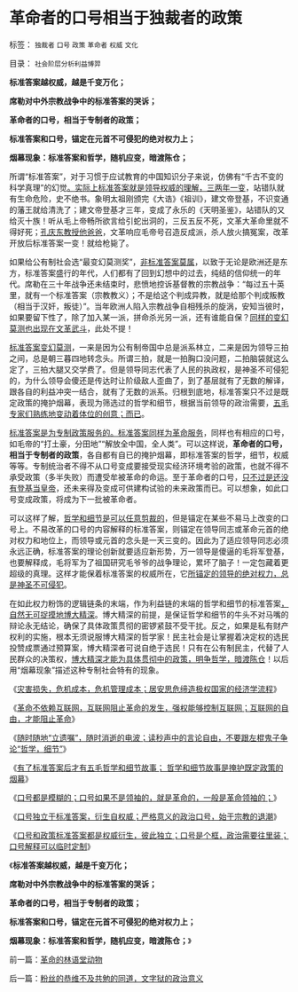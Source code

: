 # 革命者的口号相当于独裁者的政策

标签： `独裁者` `口号` `政策` `革命者` `权威` `文化` 

目录： `社会阶层分析利益博羿`

**标准答案越权威，越是千变万化；**

**席勒对中外宗教战争中的标准答案的哭诉；**

**革命者的口号，相当于专制者的政策；**

**标准答案和口号，锚定在元首不可侵犯的绝对权力上；**

**烟幕现象：标准答案和哲学，随机应变，暗渡陈仓；**



所谓“标准答案”，对于习惯于应试教育的中国知识分子来说，仿佛有“千古不变的科学真理”的幻觉[。实际上标准答案就是领导权威的理解，三两年一变](../../../2013/1/5/政治口号和元首崇拜，始于宗教的退潮，缺乏信仰的开始.md)，站错队就有生命危险，史不绝书。象明太祖刚颁完《大诰》《祖训》，建文帝登基，不识变通的藩王就给清洗了；建文帝登基才三年，变成了永乐的《天明圣鉴》，站错队的又给灭十族！听从毛上帝畅所欲言给引蛇出洞的，三反五反不死，文革大革命里就不得好死；[孔庆东教授他爸爸](../../../2010/11/30/孔庆东老师玩政治是举重若轻啊.md)，文革响应毛帝号召造反成派，杀人放火搞冤案，改革开放后标准答案一变！就给枪毙了。

如果给公有制社会选“最变幻莫测奖”，[非标准答案莫属](../../../2013/1/5/口号如果不是领袖的，就是革命的，一般是革命领袖的.md)，以致于无论是欧洲还是东方，标准答案盛行的年代，人们都有了回到幻想中的过去，纯结的信仰统一的年代。席勒在三十年战争还未结束时，悲愤地控诉基督教的宗教战争：“每过五十英里，就有一个标准答案（宗教教义）；不是给这个判成异教，就是给那个判成叛教（相当于汉奸，叛徒）”。当年欧洲人陷入宗教战争自相残杀的旋涡，安知当彼时，如果要留下性了，除了加入某一派，拼命杀光另一派，还有谁能自保？[同样的变幻莫测也出现在文革武斗](../../../2012/9/24/土著的民族主义是后进社会闭关锁国的本能.md)，此处不提！

[标准答案变幻莫测](../../../2010/6/2/历史教科书是有标准答案的“历史故事”.md)，一来是因为公有制帝国中总是派系林立，二来是因为领导三拍之间，总是朝三暮四地转念头。所谓三拍，就是一拍胸口没问题，二拍脑袋就这么定了，三拍大腿又交学费了。但是领导同志代表了人民的执政权，是神圣不可侵犯的，为什么领导会傻还是传达时让阶级敌人歪曲了，到了基层就有了无数的解译，跟各自的利益冲突一结合，就有了无数的派系。归根到底地，标准答案只不过是既定政策的掩护烟幕，表现为筛选过的哲学和细节，根据当前领导的政治需要，[五毛专家们熟练地变动着体位的创意；而已](../../../2012/12/31/为既有定论定制马屁的国产哲人王.md)。

[标准答案是为专制政策服务的。标准答案同样为革命服务](../../../2013/1/5/“有魄力，敢折腾”，掩护标准答案的烟幕.md)，同样也有相应的口号，如毛帝的“打土豪，分田地”“解放全中国，全人类”。可以这样说，**革命者的口号，相当于专制者的政策**，各自都有自已的掩护烟幕，即标准答案的哲学，细节，权威等等。专制统治者不得不从口号变成要接受现实经济环境考验的政策，也就不得不承受政策（多半失败）而遭受牟被革命的命运。至于革命者的口号，[只不过是还没有登基当皇帝](http://darthvad.blog.sohu.com/187664931.html)，还未来得及变成可供建构试验的未来政策而已。可以想象，如此口号变成政策，将成为下一批被革命者。

可以这样了解，[哲学和细节是可以任意剪裁的](../../../2009/7/10/三脚猫真理艺术.md)，但是锚定在某些不易马上改变的口号上。不易改革的口号的内容解释的标准答案，则锚定在领导同志或革命元首的绝对权力和地位上，而领导或元首的念头是一天三变的。因此为了适应领导同志必须永远正确，标准答案的理论创新就要适应新形势，万一领导是傻逼的毛将军登基，也要解释成，毛将军为了祖国研究毛爷爷的战争理论，累坏了脑子！一定包藏着更超级的真理。这样才能保着标准答案的权威所在，它[所锚定的领导的绝对权力，总是神圣不可侵犯](../../../2012/12/19/危机管理中的“亡党”危机；公有制背景的“亡党”是重大危机；.md)。

在如此权力粉饰的逻辑链条的末端，作为利益链的末端的哲学和细节的标准答案[，自然无可捉摸地博大精深](../../../2010/7/29/诡辩术是傻逼“怀才不遇”的“技术”.md)。博大精深的前提，是保证哲学和细节的牛头不对马嘴的辩论永无结论，确保了具体政策贯彻的密锣紧鼓不受干扰。反之，如果是私有财产权利的实施，根本无须说服博大精深的哲学家！民主社会是让掌握着决定权的选民投赞成票通过预算案，博大精深者可说自绝于选民！只有在公有制民主，代替了人民群众的决策权，[博大精深才能为具体贯彻中的政策，明争哲学，暗渡陈仓](../../../2011/3/4/请把话说清楚！沟通科学不是万能的.md)！以后用“烟幕现象”描述这种专制社会特有的现象。

《[灾害损失，危机成本，危机管理成本；居安思危缔造极权国家的经济学流程](../../../2013/1/4/灾害损失，危机成本，危机管理成本，经济学让政治哲学滚蛋.md)》

《[革命不依赖互联网，互联网阻止革命的发生，强权能够控制互联网；互联网的自由，才能阻止革命](../../../2013/1/4/不要把《大革命和旧制度》读到狗肚子里去.md)》

《[随时随地“立遗嘱”，随时消逝的电波；读秒声中的言论自由，不要跟左棍鬼子争论“哲学，细节”](../../../2013/1/5/随时随地“立遗嘱”，随时消逝的电波.md)》

《[有了标准答案后才有五毛哲学和细节故事； 哲学和细节故事是掩护既定政策的烟幕](../../../2013/1/5/“有魄力，敢折腾”，掩护标准答案的烟幕.md)》

《[口号都是模糊的；口号如果不是领袖的，就是革命的，一般是革命领袖的；](http://blog.sina.com.cn/s/blog_5563a64d0102e7nv.html)》

《[口号独立于标准答案，衍生自权威；严格意义的政治口号，始于宗教的退潮](../../../2013/1/5/政治口号和元首崇拜，始于宗教的退潮，缺乏信仰的开始.md)》

《[口号和政策标准答案都是权威衍生，彼此独立；口号是个框，政治需要往里装；口号解释可以临时定制](../../../2013/1/6/革命的林语堂动物.md)》

《**标准答案越权威，越是千变万化；**

**席勒对中外宗教战争中的标准答案的哭诉；**

**革命者的口号，相当于专制者的政策；**

**标准答案和口号，锚定在元首不可侵犯的绝对权力上；**

**烟幕现象：标准答案和哲学，随机应变，暗渡陈仓；**》

前一篇：[革命的林语堂动物](../../../2013/1/6/革命的林语堂动物.md)

后一篇：[粉丝的恭维不及共勉的同道，文字狱的政治意义](../../../2013/1/6/粉丝的恭维不及共勉的同道，文字狱的政治意义.md)